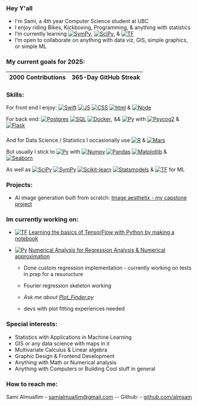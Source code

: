 ### Hey Y'all

-  I'm Sami, a 4th year Computer Science student at UBC
-  I enjoy riding Bikes, Kickboxing, Programming, & anything with statistics
-  I’m currently learning [![SymPy][SymPy]][SymPy-url], [![SciPy][SciPy]][SciPy-url], & [![TF][TF]][TFURL]
-  I’m open to collaborate on anything with data viz, GIS, simple graphics, or simple ML

### My current goals for 2025:
| **2000 Contributions**      | **365-Day GitHub Streak**   |
|-------------------------|-------------------------|


### Skills:

For front end I enjoy:
[![Swift][Swift]][SwiftUrl]
[![JS][JS]][JS-url]
[![CSS][CSS]][CSS-url]
[![html][html]][html-url]
& [![Node][Node]][Node-url]

For back end:
[![Postgres][Postgres]][Postgres-url]
[![SQL][SQL]][SQLUrl]
[![Docker][Docker]][Docker-url], 
&& [![Py][Py]][PyUrl] with 
[![Psycog2][Psycog2]][Psycog2-url]
&
[![Flask][Flask]][Flask-Url]

###

And for Data Science / Statistics I occasionally use
[![R][R]][RUrl]
& [![Mars][Mars]][MarsUrl]

But usually I stick to
[![Py][Py]][PyUrl] with 
[![Numpy][Numpy]][Numpy-url]
[![Pandas][Pandas]][Pandas-url]
[![Matplotlib][Matplotlib]][Matplotlib-url]
& [![Seaborn][Seaborn]][Seaborn-url]

As well as
[![SciPy][SciPy]][SciPy-url]
[![SymPy][SymPy]][SymPy-url]
[![Scikit-learn][Scikit-learn]][Scikit-learn-url]
[![Statsmodels][Statsmodels]][Statsmodels-url]
&
[![TF][TF]][TFURL] for ML


### Projects:

- AI image generation built from scratch: [Image aesthetix - my capstone project](https://github.com/almsam/Image-Aesthetics-Capstone-Project)

### Im currently working on:
 - [![TF][TF]][TFURL] [Learning the basics of TensorFlow with Python by making a notebook](https://github.com/almsam/Intro-to-Tensor-Flow.git)

 - [![Py][Py]][PyUrl] [Numerical Analysis for Regression Analysis & Numerical approximation](https://github.com/almsam/Numerical-Analysis-code.git)
      - Done custom regression implementation - currently working on tests in prep for a resuructure
  
      - Fourier regression skeleton working

      - *Ask me about [Plot_Finder.py](https://github.com/almsam/Numerical-Analysis-code/blob/main/Plot_Finder.py)*
  
      - devs with plot fitting experiences needed


  <!--
 - [please show this project some love](https://github.com/AngryMagnets/PeriodTracker.git)
-->

### Special interests:
-  Statistics with Applications in Machine Learning
-  GIS or any data science with maps in it
-  Multivariate Calculus & Linear algebra
-  Graphic Design & Frontend Development
-  Anything with Math or Numerical analysis
-  Anything with Computers or Building Cool stuff in general
 


### How to reach me:

Sami Almuallim - samialmuallim@gmail.com       -- Github: - [github.com/almsam](https://github.com/almsam)


<!--
**almsam/almsam** is a ✨ _special_ ✨ repository because its `README.md` (this file) appears on your GitHub profile.

Here are some ideas to get you started:

- 🔭 I’m currently working on ...
- 👯 I’m looking to collaborate on ...
- 🤔 I’m looking for help with ...
- 💬 Ask me about ...
- 📫 How to reach me: ...
- 😄 Pronouns: ...
- ⚡ Fun fact: ...
-->

[Psycog2]: https://img.shields.io/badge/Psycog2%20-%20%233775A9?logo=pypi&logoColor=%23FFFFFF&logoSize=auto
[Psycog2-url]: https://pypi.org/project/psycopg2/

[BioSteam]: https://img.shields.io/badge/BioSteam%20-%20%23f0546c?logo=pyg&logoColor=%23FFFFFF&logoSize=auto
[BioSteam-url]: https://biosteam.readthedocs.io/en/latest/

[JS]: https://img.shields.io/badge/JavaScript%20-%20%23F7DF1E?logo=javascript&logoColor=FFFFFF
[JS-url]: https://www.javascript.com
[CSS]: https://img.shields.io/badge/CSS3-%20%231572B6?logo=css3&logoColor=FFFFFF
[CSS-url]: https://css3.com
[Docker]: https://img.shields.io/badge/Docker%20-%20%232496ED?logo=docker&logoColor=FFFFFF
[Docker-url]: https://www.docker.com
[MySQL]: https://img.shields.io/badge/MySQL%20-%20%23f79838?logo=mysql&logoColor=%23FFFFFF&logoSize=auto
[MySQL-url]: https://www.mysql.com
[Node]: https://img.shields.io/badge/Node%20JS%20-%20%235FA04E?logo=nodedotjs&logoColor=FFFFFF
[Node-url]: https://nodejs.org

[html]: https://img.shields.io/badge/HTML5%20-%20%23E34F26?logo=html5&logoColor=FFFFFF&logoSize=auto
[html-url]: https://github.com/whatwg/html

[TF]: https://img.shields.io/badge/TensorFlow%20-%20%23FF6F00?logo=tensorflow&logoColor=%23FFFFFF&logoSize=auto
[TFURL]: https://www.tensorflow.org
[Scikit-learn]: https://img.shields.io/badge/SciKit%20Learn%20-%20%2344a9dd?logo=scikitlearn&logoColor=%23FFFFFF&logoSize=auto
[Scikit-learn-url]: https://scikit-learn.org/stable/
[Postgres]: https://img.shields.io/badge/PostgreSQL%20-%20%23336791?logo=postgresql&logoColor=%23FFFFFF&logoSize=auto
[Postgres-url]: https://www.postgresql.org

[Swift]: https://img.shields.io/badge/Swift%20-%20%23F05138?logo=swift&logoColor=%23FFFFFF&logoSize=auto
[SwiftUrl]: https://www.swift.org
[R]: https://img.shields.io/badge/%20R%20Project%20%20-%20%23%23276DC3?logo=r&logoColor=%23FFFFFF&logoSize=auto
[RUrl]: https://www.r-project.org
[Mars]: https://img.shields.io/badge/MARS%20MIPS%20Simulator%20%20-%20%234a0010?logo=assemblyscript&logoColor=%23FFFFFF&logoSize=auto
[MarsUrl]: https://courses.missouristate.edu/kenvollmar/mars/
[SQL]: https://img.shields.io/badge/MySQL%20-%20%23f79838?logo=mysql&logoColor=%23FFFFFF&logoSize=auto
[SQLUrl]: https://www.mysql.com

[Py]: https://img.shields.io/badge/Python%20-%20%233e50b5?logo=python&logoColor=%23FFDE57&logoSize=auto
[PyUrl]: https://www.python.org

[Numpy]: https://img.shields.io/badge/NumPy-%20%23013243?logo=numpy&logoColor=%23FFFFFF&logoSize=auto
[Numpy-url]: https://numpy.org/
[Matplotlib]: https://img.shields.io/badge/MatPlotLib-%20%2345ca9a?logo=python&logoColor=%23FFFFFF&logoSize=auto
[Matplotlib-url]: https://matplotlib.org/
[Seaborn]: https://img.shields.io/badge/SeaBorn-%20%2365baea?logo=python&logoColor=%23FFFFFF&logoSize=auto
[Seaborn-url]: https://seaborn.pydata.org/
[Pandas]: https://img.shields.io/badge/Pandas%20-%20%23150458?logo=pandas&logoColor=%23FFFFFF&logoSize=auto
[Pandas-url]: https://pandas.pydata.org/
[Statsmodels]: https://img.shields.io/badge/StatsModels%20-%20%231e3095?logo=python&logoColor=%23FFFFFF&logoSize=auto
[Statsmodels-url]: https://www.statsmodels.org/stable/index.html
[Flask]: https://img.shields.io/badge/Flask%20-%20%23000000?logo=flask&logoColor=%23FFFFFF&logoSize=auto
[Flask-Url]: https://flask.palletsprojects.com/en/3.0.x/

[SymPy]: https://img.shields.io/badge/SymPy%20-%20%2381B953?logo=sympy&logoColor=%23FFFFFF&logoSize=auto
[SymPy-url]: https://www.sympy.org/en/index.html

[SciPy]: https://img.shields.io/badge/SciPy%20-%20%238CAAE6?logo=scipy&logoColor=%23FFFFFF&logoSize=auto
[SciPy-url]: https://scipy.org
